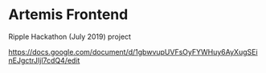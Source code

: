 # Artemis Frontend

Ripple Hackathon (July 2019) project

<https://docs.google.com/document/d/1gbwvupUVFsOyFYWHuy6AyXugSEinEJgctrJIjl7cdQ4/edit>
